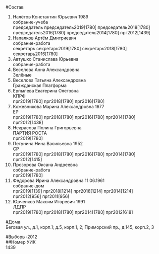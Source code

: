 #Состав  
1. Налётов Константин Юрьевич 1989  
    собрание-учеба  
    председатель председатель2019[1780] председатель2018[1780] председатель2016[1780] председатель2014[1780] прг2012[1439]  
2. Напалков Артём Дмитриевич  
    собрание-работа  
    секретарь секретарь2019[1780] секретарь2018[1780] секретарь2016[1780]  
3. Автушко Станислава Юрьевна  
    собрание-работа  
4. Веселова Анна Александровна  
    Зелёные  
5. Веселова Татьяна Александровна  
    Гражданская Платформа  
6. Ерпылева Екатерина Олеговна  
    КПРФ  
    прг2019[1780] прг2018[1780] прг2016[1780]  
7. Кожевникова Марина Александровна 1977  
    ЕР  
    прг2019[1780] прг2018[1780] прг2016[1780] прг2014[1780] прг2012[1438]  
8. Некрасова Полина Григорьевна  
    ПАРТИЯ РОСТА  
    прг2019[1780]  
9. Петунина Нина Васильевна 1952  
    СР  
    прг2019[1780] прг2018[1780] прг2016[1780] прг2014[1780] прг2012[1415]  
10. Прозорова Оксана Андреевна  
    собрание-работа  
    прг2019[1780]  
11. Федорова Ирина Александровна 11.06.1961  
    собрание-дом  
    прг2019[1139] прг2018[1214] прг2016[1214] прг2014[1214] прг2012[956] прг2011[956]  
12. Юрченков Максим Игоревич 1991  
    ЛДПР  
    прг2019[1780] прг2018[1780] прг2014[1780] прг2012[618]  
  
#Дома  
Беговая ул., д.1, корп.1; д.5, корп.1, 2; Приморский пр., д.145, корп.2, 3  
  
#Выборы-2012  
##Номер УИК  
1439  
